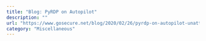 ```yaml
---
title: "Blog: PyRDP on Autopilot"
description: ""
url: "https://www.gosecure.net/blog/2020/02/26/pyrdp-on-autopilot-unattended-credential-harvesting-and-client-side-file-stealing/"
category: "Miscellaneous"
---
```

